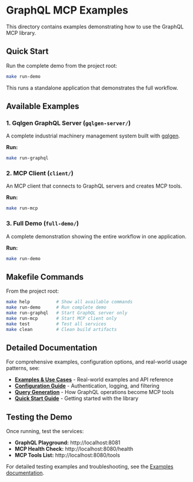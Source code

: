 # GraphQL MCP Examples

This directory contains examples demonstrating how to use the GraphQL MCP library.

## Quick Start

Run the complete demo from the project root:

```bash
make run-demo
```

This runs a standalone application that demonstrates the full workflow.

## Available Examples

### 1. Gqlgen GraphQL Server (`gqlgen-server/`)
A complete industrial machinery management system built with [gqlgen](https://github.com/99designs/gqlgen).

**Run:**
```bash
make run-graphql
```

### 2. MCP Client (`client/`)
An MCP client that connects to GraphQL servers and creates MCP tools.

**Run:**
```bash
make run-mcp
```

### 3. Full Demo (`full-demo/`)
A complete demonstration showing the entire workflow in one application.

**Run:**
```bash
make run-demo
```

## Makefile Commands

From the project root:

```bash
make help          # Show all available commands
make run-demo      # Run complete demo
make run-graphql   # Start GraphQL server only
make run-mcp       # Start MCP client only
make test          # Test all services
make clean         # Clean build artifacts
```

## Detailed Documentation

For comprehensive examples, configuration options, and real-world usage patterns, see:

- **[Examples & Use Cases](../docs/examples.md)** - Real-world examples and API reference
- **[Configuration Guide](../docs/config.md)** - Authentication, logging, and filtering
- **[Query Generation](../docs/query-generation.md)** - How GraphQL operations become MCP tools
- **[Quick Start Guide](../docs/quickstart.md)** - Getting started with the library

## Testing the Demo

Once running, test the services:

- **GraphQL Playground:** http://localhost:8081
- **MCP Health Check:** http://localhost:8080/health
- **MCP Tools List:** http://localhost:8080/tools

For detailed testing examples and troubleshooting, see the [Examples documentation](../docs/examples.md).